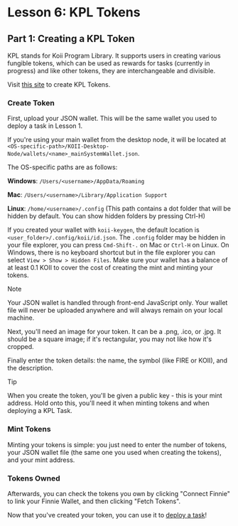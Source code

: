 # Lesson 6: KPL Tokens

## Part 1: Creating a KPL Token

KPL stands for Koii Program Library. It supports users in creating various fungible tokens, which can be used as rewards for tasks (currently in progress) and like other tokens, they are interchangeable and divisible.

Visit [this site](http://kpl.koii.network/) to create KPL Tokens.

### Create Token

First, upload your JSON wallet. This will be the same wallet you used to deploy a task in Lesson 1.

If you're using your main wallet from the desktop node, it will be located at `<OS-specific-path>/KOII-Desktop-Node/wallets/<name>_mainSystemWallet.json`.

The OS-specific paths are as follows:

**Windows**: `/Users/<username>/AppData/Roaming`

**Mac**: `/Users/<username>/Library/Application Support`

**Linux**: `/home/<username>/.config` (This path contains a dot folder that will be hidden by default. You can show hidden folders by pressing Ctrl-H)

If you created your wallet with `koii-keygen`, the default location is `<user_folder>/.config/koii/id.json`. The `.config` folder may be hidden in your file explorer, you can press `Cmd-Shift-.` on Mac or `Ctrl-H` on Linux. On Windows, there is no keyboard shortcut but in the file explorer you can select `View > Show > Hidden Files`. Make sure your wallet has a balance of at least 0.1 KOII to cover the cost of creating the mint and minting your tokens.

> [!NOTE]
>
> Your JSON wallet is handled through front-end JavaScript only. Your wallet file will never be uploaded anywhere and will always remain on your local machine.

Next, you'll need an image for your token. It can be a .png, .ico, or .jpg. It should be a square image; if it's rectangular, you may not like how it's cropped.

Finally enter the token details: the name, the symbol (like FIRE or KOII), and the description.

<!-- Comment - They shouldn't be able to make a token with the same name as our main token KOII... that could set people up to be scammed..really they shouldn't be able to make any duplicate token names... -->

> [!TIP]
>
> When you create the token, you'll be given a public key - this is your mint address. Hold onto this, you'll need it when minting tokens and when deploying a KPL Task.

### Mint Tokens

Minting your tokens is simple: you just need to enter the number of tokens, your JSON wallet file (the same one you used when creating the tokens), and your mint address.

### Tokens Owned

Afterwards, you can check the tokens you own by clicking "Connect Finnie" to link your Finnie Wallet, and then clicking "Fetch Tokens".

Now that you've created your token, you can use it to [deploy a task](./PartII.md)!
